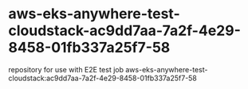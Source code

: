 # aws-eks-anywhere-test-cloudstack-ac9dd7aa-7a2f-4e29-8458-01fb337a25f7-58
repository for use with E2E test job aws-eks-anywhere-test-cloudstack:ac9dd7aa-7a2f-4e29-8458-01fb337a25f7-58
